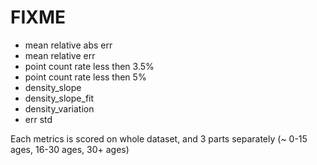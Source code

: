 # FIXME

-   mean relative abs err
-   mean relative err
-   point count rate less then 3.5%
-   point count rate less then 5%
-   density_slope
-   density_slope_fit
-   density_variation
-   err std

Each metrics is scored on whole dataset, and 3 parts separately (~ 0-15 ages, 16-30 ages, 30+ ages)